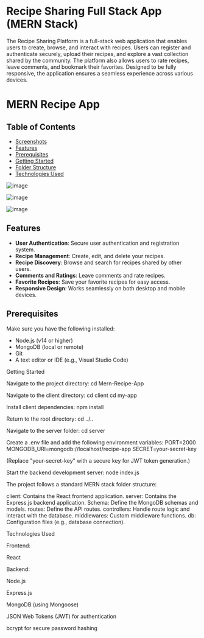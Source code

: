 # Recipe Sharing Full Stack App (MERN Stack)
The Recipe Sharing Platform is a full-stack web application that enables users to create, browse, and interact with recipes. 
Users can register and authenticate securely, upload their recipes, and explore a vast collection shared by the community. 
The platform also allows users to rate recipes, leave comments, and bookmark their favorites.
 Designed to be fully responsive, the application ensures a seamless experience across various devices.

# MERN Recipe App

## Table of Contents
- [Screenshots](#screenshots)
- [Features](#features)
- [Prerequisites](#prerequisites)
- [Getting Started](#getting-started)
- [Folder Structure](#folder-structure)
- [Technologies Used](#technologies-used)

![image](https://github.com/user-attachments/assets/d6cb725f-06e3-4fa1-9e13-b9c57459b101)


![image](https://github.com/user-attachments/assets/d16293c6-17a7-448b-8f59-fe5b1f9a3fbe)

![image](https://github.com/user-attachments/assets/55f71bfb-9803-4095-86ff-23f0ad92f41d)

## Features
- **User Authentication**: Secure user authentication and registration system.
- **Recipe Management**: Create, edit, and delete your recipes.
- **Recipe Discovery**: Browse and search for recipes shared by other users.
- **Comments and Ratings**: Leave comments and rate recipes.
- **Favorite Recipes**: Save your favorite recipes for easy access.
- **Responsive Design**: Works seamlessly on both desktop and mobile devices.

## Prerequisites
Make sure you have the following installed:
- Node.js (v14 or higher)
- MongoDB (local or remote)
- Git
- A text editor or IDE (e.g., Visual Studio Code)

Getting Started

Navigate to the project directory:
cd Mern-Recipe-App

Navigate to the client directory:
cd client
cd my-app

Install client dependencies:
npm install

Return to the root directory:
cd ../..

Navigate to the server folder:
cd server

Create a .env file and add the following environment variables:
PORT=2000
MONGODB_URI=mongodb://localhost/recipe-app
SECRET=your-secret-key

(Replace "your-secret-key" with a secure key for JWT token generation.)

Start the backend development server:
node index.js

The project follows a standard MERN stack folder structure:

client: Contains the React frontend application.
server: Contains the Express.js backend application.
Schema: Define the MongoDB schemas and models.
routes: Define the API routes.
controllers: Handle route logic and interact with the database.
middlewares: Custom middleware functions.
db: Configuration files (e.g., database connection).

Technologies Used

Frontend:

React

Backend:

Node.js

Express.js

MongoDB (using Mongoose)

JSON Web Tokens (JWT) for authentication

bcrypt for secure password hashing
